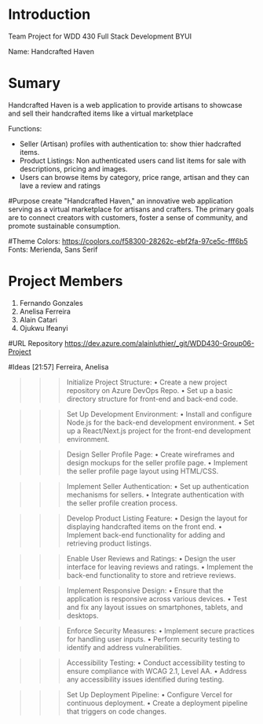 # Introduction 
Team Project for WDD 430 Full Stack Development BYUI

Name: Handcrafted Haven

# Sumary
Handcrafted Haven is a web application to provide artisans to showcase and sell their handcrafted items like a virtual marketplace

Functions:
- Seller (Artisan) profiles with authentication to: show thier hadcrafted items.
- Product Listings: Non authenticated users cand list items for sale with descriptions, pricing and images.
- Users can browse items by category, price range, artisan and they can lave a review and ratings

#Purpose
create "Handcrafted Haven," an innovative web application serving as a virtual marketplace for artisans and crafters. The primary goals are to connect creators with customers, foster a sense of community, and promote sustainable consumption.

#Theme
Colors: https://coolors.co/f58300-28262c-ebf2fa-97ce5c-fff6b5
Fonts: Merienda, Sans Serif

# Project Members
1.	Fernando Gonzales
2.	Anelisa Ferreira
3.	Alain Catari
4.	Ojukwu Ifeanyi

#URL Repository
https://dev.azure.com/alainluthier/_git/WDD430-Group06-Project

#Ideas
[21:57] Ferreira, Anelisa
 
>>> Initialize Project Structure:
•   Create a new project repository on Azure DevOps Repo.
•   Set up a basic directory structure for front-end and back-end code.
 
>>> Set Up Development Environment:
•   Install and configure Node.js for the back-end development environment.
•   Set up a React/Next.js project for the front-end development environment.
 
>>> Design Seller Profile Page:
•   Create wireframes and design mockups for the seller profile page.
•   Implement the seller profile page layout using HTML/CSS.
 
>>> Implement Seller Authentication:
•   Set up authentication mechanisms for sellers.
•   Integrate authentication with the seller profile creation process.
 
>>> Develop Product Listing Feature:
•   Design the layout for displaying handcrafted items on the front end.
•   Implement back-end functionality for adding and retrieving product listings.
 
>>> Enable User Reviews and Ratings:
•   Design the user interface for leaving reviews and ratings.
•   Implement the back-end functionality to store and retrieve reviews.
 
>>> Implement Responsive Design:
•   Ensure that the application is responsive across various devices.
•   Test and fix any layout issues on smartphones, tablets, and desktops.
 
>>> Enforce Security Measures:
•   Implement secure practices for handling user inputs.
•   Perform security testing to identify and address vulnerabilities.
 
>>> Accessibility Testing:
•   Conduct accessibility testing to ensure compliance with WCAG 2.1, Level AA.
•   Address any accessibility issues identified during testing.
 
>>> Set Up Deployment Pipeline:
•   Configure Vercel for continuous deployment.
•   Create a deployment pipeline that triggers on code changes.